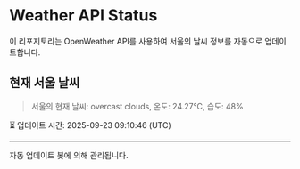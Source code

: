 
# Weather API Status

이 리포지토리는 OpenWeather API를 사용하여 서울의 날씨 정보를 자동으로 업데이트합니다.

## 현재 서울 날씨
> 서울의 현재 날씨: overcast clouds, 온도: 24.27°C, 습도: 48%

⏳ 업데이트 시간: 2025-09-23 09:10:46 (UTC)

---
자동 업데이트 봇에 의해 관리됩니다.
